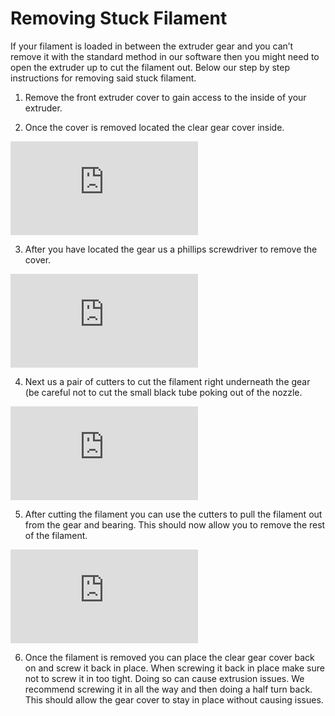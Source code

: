 # Removing Stuck Filament

If your filament is loaded in between the extruder gear and you can’t remove it with the standard method in our software then you might need to open the extruder up to cut the filament out. Below our step by step instructions for removing said stuck filament.

1. Remove the front extruder cover to gain access to the inside of your extruder.

2. Once the cover is removed located the clear gear cover inside.

![](https://support.printm3d.com/scripts/file.php?view=Y&file=c92cf07cadbf8f5dd822555c3031536c)

3. After you have located the gear us a phillips screwdriver to remove the cover.

![](https://support.printm3d.com/scripts/file.php?view=Y&file=7d1c43265651f11411f3210a41be77ee)

4. Next us a pair of cutters to cut the filament right underneath the gear \(be careful not to cut the small black tube poking out of the nozzle.

![](https://support.printm3d.com/scripts/file.php?view=Y&file=c2335421800fb1d91c4f2fd9e311d546)

5. After cutting the filament you can use the cutters to pull the filament out from the gear and bearing. This should now allow you to remove the rest of the filament.

![](https://support.printm3d.com/scripts/file.php?view=Y&file=e60be3b381fd98773d6c7ba3746587ad)

6. Once the filament is removed you can place the clear gear cover back on and screw it back in place. When screwing it back in place make sure not to screw it in too tight. Doing so can cause extrusion issues. We recommend screwing it in all the way and then doing a half turn back. This should allow the gear cover to stay in place without causing issues.

